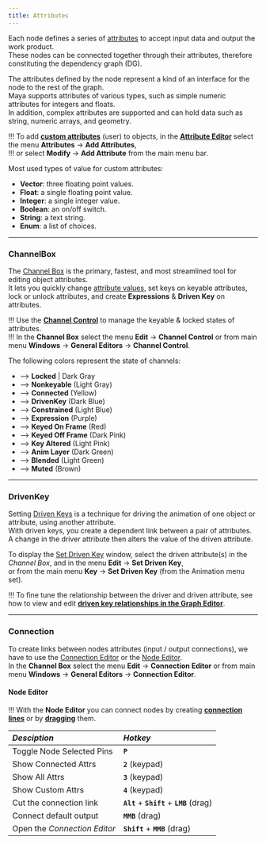```yaml
---
title: Attributes
---
```


Each node defines a series of [attributes](https://help.autodesk.com/view/MAYAUL/2020/ENU/?guid=GUID-D53B9E3D-E6E3-4CC3-A38F-3AA3A09205E5) to accept input data and output the work product.  
These nodes can be connected together through their attributes, therefore constituting the dependency graph (DG).

The attributes defined by the node represent a kind of an interface for the node to the rest of the graph.  
Maya supports attributes of various types, such as simple numeric attributes for integers and floats.  
In addition, complex attributes are supported and can hold data such as string, numeric arrays, and geometry.  

!!! To add [**custom attributes**](https://help.autodesk.com/view/MAYAUL/2020/ENU/?guid=GUID-EC37B453-05D8-4A60-B6A9-57895363759E) (user) to objects, in the [**Attribute Editor**](https://help.autodesk.com/view/MAYAUL/2020/ENU/?guid=GUID-67A58D31-4722-4769-B3E6-1A35B5B53BED) select the menu **Attributes** -> **Add Attributes**,  
!!! or select **Modify** -> **Add Attribute** from the main menu bar.  

Most used types of value for custom attributes:
- **Vector**: three floating point values.
- **Float**: a single floating point value.
- **Integer**: a single integer value.
- **Boolean**: an on/off switch.
- **String**: a text string.
- **Enum**: a list of choices.

___
### ChannelBox

The [Channel Box](https://help.autodesk.com/view/MAYAUL/2020/ENU/?guid=GUID-4C954FB2-8B6A-4BBD-9695-DF432616D0D2) is the primary, fastest, and most streamlined tool for editing object attributes.  
It lets you quickly change [attribute values](https://help.autodesk.com/view/MAYAUL/2020/ENU/?guid=GUID-6F862011-4578-40A0-9902-786CA2A44AE5), set keys on keyable attributes, lock or unlock attributes, and create **Expressions** & **Driven Key** on attributes.  

!!! Use the [**Channel Control**](https://help.autodesk.com/view/MAYAUL/2020/ENU/?guid=GUID-5636D755-8FA3-4E72-83AD-A67956727D55) to manage the keyable & locked states of attributes.  
!!! In the **Channel Box** select the menu **Edit** -> **Channel Control** or from main menu **Windows** -> **General Editors** -> **Channel Control**.  

The following colors represent the state of channels:

- <i class="fa fa-square" style="color:#5C6874;"></i>  -->  **Locked** | Dark Gray
- <i class="fa fa-square" style="color:#949494;"></i>  -->  **Nonkeyable**  (Light Gray)
- <i class="fa fa-square" style="color:#F1F1A5;"></i>  -->  **Connected**  (Yellow)
- <i class="fa fa-square" style="color:#5099DA;"></i>  -->  **DrivenKey**  (Dark Blue)
- <i class="fa fa-square" style="color:#A3CBF0;"></i>  -->  **Constrained**   (Light Blue)
- <i class="fa fa-square" style="color:#CBA5F1;"></i>  -->  **Expression**  (Purple)
- <i class="fa fa-square" style="color:#CD2729;"></i>  -->  **Keyed On Frame**  (Red)
- <i class="fa fa-square" style="color:#DD727A;"></i>  -->  **Keyed Off Frame**  (Dark Pink)
- <i class="fa fa-square" style="color:#FEC9C6;"></i>  -->  **Key Altered**  (Light Pink)
- <i class="fa fa-square" style="color:#50B4AD;"></i>  -->  **Anim Layer**  (Dark Green)
- <i class="fa fa-square" style="color:#ACF1AC;"></i>  -->  **Blended**  (Light Green)
- <i class="fa fa-square" style="color:#BFA182;"></i>  -->  **Muted**  (Brown)

___
### DrivenKey

Setting [Driven Keys](https://help.autodesk.com/view/MAYAUL/2020/ENU/?guid=GUID-2C048635-CDD2-4CF7-820D-A032204C8CE8) is a technique for driving the animation of one object or attribute, using another attribute.  
With driven keys, you create a dependent link between a pair of attributes. A change in the driver attribute then alters the value of the driven attribute.  

To display the [Set Driven Key](https://help.autodesk.com/view/MAYAUL/2020/ENU/?guid=GUID-F5429279-8EDB-449C-9E8D-4B5C0210757D) window, select the driven attribute(s) in the *Channel Box*, and in the menu **Edit** -> **Set Driven Key**,  
or from the main menu  **Key** -> **Set Driven Key** (from the Animation menu set).  

!!! To fine tune the relationship between the driver and driven attribute, see how to view and edit [**driven key relationships in the Graph Editor**](https://help.autodesk.com/view/MAYAUL/2020/ENU/?guid=GUID-E5CA3420-D286-4256-82D3-F148EA4A01DA).

___
### Connection

To create links between nodes attributes (input / output connections), we have to use the [Connection Editor](https://help.autodesk.com/view/MAYAUL/2020/ENU/?guid=GUID-2622D368-1DD5-45BA-9560-93626A5751FD) or the [Node Editor](https://help.autodesk.com/view/MAYAUL/2020/ENU/?guid=GUID-23277302-6665-465F-8579-9BC734228F69).  
In the **Channel Box** select the menu **Edit** -> **Connection Editor** or from main menu **Windows** -> **General Editors** -> **Connection Editor**.  

#### Node Editor

!!! With the **Node Editor** you can connect nodes by creating [**connection lines**](https://help.autodesk.com/view/MAYAUL/2020/ENU/?guid=GUID-C6E5588F-40A4-4B1E-9C02-A29DA9A4650F) or by [**dragging**](https://help.autodesk.com/view/MAYAUL/2020/ENU/?guid=GUID-591E9EB3-7B11-456D-92C2-0A6B470079FC) them.  

| *Desciption* | *Hotkey* |
|:---------------- |:------------ |
| Toggle Node Selected Pins | **`P`** 
| Show Connected Attrs | **`2`** (keypad) 
| Show All Attrs | **`3`** (keypad) 
| Show Custom Attrs | **`4`** (keypad) 
| Cut the connection link | **`Alt`** + **`Shift`** + **`LMB`** (drag) 
| Connect default output | **`MMB`** (drag) 
| Open the *Connection Editor* | **`Shift`** + **`MMB`** (drag) 